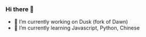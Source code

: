 ### Hi there 👋
- 🔭 I’m currently working on Dusk (fork of Dawn)
- 🌱 I’m currently learning Javascript, Python, Chinese
